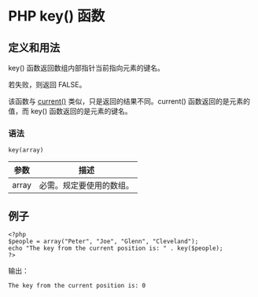 # PHP key() 函数



## 定义和用法

key() 函数返回数组内部指针当前指向元素的键名。

若失败，则返回 FALSE。

该函数与 [current()](/php/func_array_current.asp "PHP current() 函数") 类似，只是返回的结果不同。current() 函数返回的是元素的值，而 key() 函数返回的是元素的键名。

### 语法

```
key(array)
```

| 参数 | 描述 |
| --- | --- |
| array | 必需。规定要使用的数组。 |

## 例子

```
<?php
$people = array("Peter", "Joe", "Glenn", "Cleveland");
echo "The key from the current position is: " . key($people);
?>
```

输出：

```
The key from the current position is: 0
```



